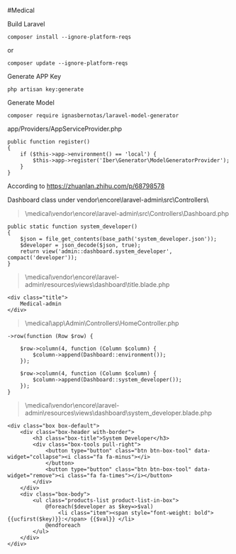 #Medical

Build Laravel

```
composer install --ignore-platform-reqs
```

or
```
composer update --ignore-platform-reqs
```

Generate APP Key
```
php artisan key:generate
```

Generate Model
```
composer require ignasbernotas/laravel-model-generator
```

app/Providers/AppServiceProvider.php
```
public function register()
{
    if ($this->app->environment() == 'local') {
        $this->app->register('Iber\Generator\ModelGeneratorProvider');
    }
}
```

According to https://zhuanlan.zhihu.com/p/68798578


Dashboard class under vendor\encore\laravel-admin\src\Controllers\

>\medical\vendor\encore\laravel-admin\src\Controllers\Dashboard.php
```
public static function system_developer()
{
    $json = file_get_contents(base_path('system_developer.json'));
    $developer = json_decode($json, true);
    return view('admin::dashboard.system_developer', compact('developer'));
}
```

>\medical\vendor\encore\laravel-admin\resources\views\dashboard\title.blade.php
```
<div class="title">
    Medical-admin
</div>
```

>\medical\app\Admin\Controllers\HomeController.php
```
->row(function (Row $row) {

    $row->column(4, function (Column $column) {
        $column->append(Dashboard::environment());
    });

    $row->column(4, function (Column $column) {
        $column->append(Dashboard::system_developer());
    });
}
```


>\medical\vendor\encore\laravel-admin\resources\views\dashboard\system_developer.blade.php
```
<div class="box box-default">
    <div class="box-header with-border">
        <h3 class="box-title">System Developer</h3>
        <div class="box-tools pull-right">
            <button type="button" class="btn btn-box-tool" data-widget="collapse"><i class="fa fa-minus"></i>
            </button>
            <button type="button" class="btn btn-box-tool" data-widget="remove"><i class="fa fa-times"></i></button>
        </div>
    </div>
    <div class="box-body">
        <ul class="products-list product-list-in-box">
            @foreach($developer as $key=>$val)
                <li class="item"><span style="font-weight: bold">{{ucfirst($key)}}:</span> {{$val}} </li>
            @endforeach
        </ul>
    </div>
</div>
```








